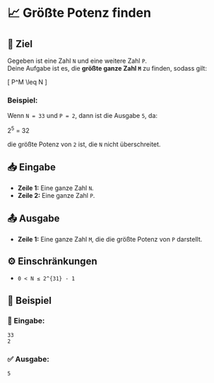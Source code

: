 # 📈 Größte Potenz finden

## 🎯 Ziel
Gegeben ist eine Zahl `N` und eine weitere Zahl `P`.  
Deine Aufgabe ist es, die **größte ganze Zahl `M`** zu finden, sodass gilt:

\[
P^M \leq N
\]

### Beispiel:
Wenn `N = 33` und `P = 2`, dann ist die Ausgabe `5`, da:

2<sup>5</sup> = 32

die größte Potenz von `2` ist, die `N` nicht überschreitet.

## 📥 Eingabe
- **Zeile 1:** Eine ganze Zahl `N`.
- **Zeile 2:** Eine ganze Zahl `P`.

## 📤 Ausgabe
- **Zeile 1:** Eine ganze Zahl `M`, die die größte Potenz von `P` darstellt.

## ⚙️ Einschränkungen
- `0 < N ≤ 2^{31} - 1`

## 📌 Beispiel

### 📝 Eingabe:
```
33
2
```

### ✅ Ausgabe:
```
5
```
